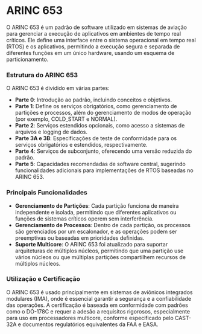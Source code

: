 # ARINC 653

O ARINC 653 é um padrão de software utilizado em sistemas de aviação para gerenciar a execução de aplicativos em ambientes de tempo real críticos. Ele define uma interface entre o sistema operacional em tempo real (RTOS) e os aplicativos, permitindo a execução segura e separada de diferentes funções em um único hardware, usando um esquema de particionamento.

### Estrutura do ARINC 653

O ARINC 653 é dividido em várias partes:

- **Parte 0**: Introdução ao padrão, incluindo conceitos e objetivos.
- **Parte 1**: Define os serviços obrigatórios, como gerenciamento de partições e processos, além do gerenciamento de modos de operação (por exemplo, COLD_START e NORMAL).
- **Parte 2**: Serviços estendidos opcionais, como acesso a sistemas de arquivos e logging de dados.
- **Parte 3A e 3B**: Especificações de teste de conformidade para os serviços obrigatórios e estendidos, respectivamente.
- **Parte 4**: Serviços de subconjunto, oferecendo uma versão reduzida do padrão.
- **Parte 5**: Capacidades recomendadas de software central, sugerindo funcionalidades adicionais para implementações de RTOS baseadas no ARINC 653.

### Principais Funcionalidades

- **Gerenciamento de Partições**: Cada partição funciona de maneira independente e isolada, permitindo que diferentes aplicativos ou funções de sistemas críticos operem sem interferência.
- **Gerenciamento de Processos**: Dentro de cada partição, os processos são gerenciados por um escalonador, e as operações podem ser preemptivas ou baseadas em prioridades definidas.
- **Suporte Multicore**: O ARINC 653 foi atualizado para suportar arquiteturas de múltiplos núcleos, permitindo que uma partição use vários núcleos ou que múltiplas partições compartilhem recursos de múltiplos núcleos.

### Utilização e Certificação

O ARINC 653 é usado principalmente em sistemas de aviônicos integrados modulares (IMA), onde é essencial garantir a segurança e a confiabilidade das operações. A certificação é baseada em conformidade com padrões como o DO-178C e requer a adesão a requisitos rigorosos, especialmente para uso em processadores multicore, conforme especificado pelo CAST-32A e documentos regulatórios equivalentes da FAA e EASA.
